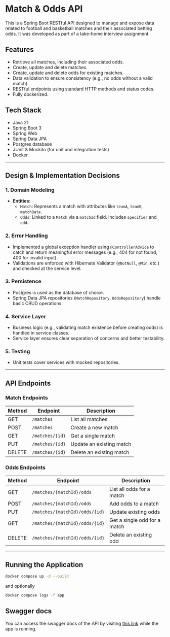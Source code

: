 # Match & Odds API

This is a Spring Boot RESTful API designed to manage and expose data related to football and basketball matches and
their associated
betting odds. It was developed as part of a take-home interview assignment.

## Features

- Retrieve all matches, including their associated odds.
- Create, update and delete matches.
- Create, update and delete odds for existing matches.
- Data validation to ensure consistency (e.g., no odds without a valid match).
- RESTful endpoints using standard HTTP methods and status codes.
- Fully dockerized.

## Tech Stack

- Java 21
- Spring Boot 3
- Spring Web
- Spring Data JPA
- Postgres database
- JUnit & Mockito (for unit and integration tests)
- Docker

---

## Design & Implementation Decisions

### 1. **Domain Modeling**

- **Entities:**
    - `Match`: Represents a match with attributes like `teamA`, `teamB`, `matchDate`.
    - `Odds`: Linked to a `Match` via a `matchId` field. Includes `specifier` and `odd`.

### 2. **Error Handling**

- Implemented a global exception handler using `@ControllerAdvice` to catch and return meaningful error messages (e.g.,
  404 for not found, 400 for invalid input).
- Validations are enforced with Hibernate Validator (`@NotNull`, `@Min`, etc.) and checked at the service level.

### 3. **Persistence**

- Postgres is used as the database of choice.
- Spring Data JPA repositories (`MatchRepository`, `OddsRepository`) handle basic CRUD operations.

### 4. **Service Layer**

- Business logic (e.g., validating match existence before creating odds) is handled in service classes.
- Service layer ensures clear separation of concerns and better testability.

### 5. **Testing**

- Unit tests cover services with mocked repositories.

---

## API Endpoints

### Match Endpoints

| Method | Endpoint        | Description              |
|--------|-----------------|--------------------------|
| GET    | `/matches`      | List all matches         |
| POST   | `/matches`      | Create a new match       |
| GET    | `/matches/{id}` | Get a single match       |
| PUT    | `/matches/{id}` | Update an existing match |
| DELETE | `/matches/{id}` | Delete an existing match |               

### Odds Endpoints

| Method | Endpoint                       | Description                  |
|--------|--------------------------------|------------------------------|
| GET    | `/matches/{matchId}/odds`      | List all odds for a match    |
| POST   | `/matches/{matchId}/odds`      | Add odds to a match          |
| PUT    | `/matches/{matchId}/odds/{id}` | Update existing odds         |
| GET    | `/matches/{matchId}/odds/{id}` | Get a single odd for a match |
| DELETE | `/matches/{matchId}/odds/{id}` | Delete an existing odd       |

---

## Running the Application

```bash
docker compose up -d --build
```

and optionally

```bash
docker compose logs -f app
```

## Swagger docs

You can access the swagger docs of the API by visiting [this link](http://localhost:1234/swagger-ui/index.html) while
the app is running.